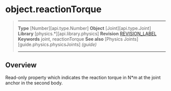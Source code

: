 # object.reactionTorque

> --------------------- ------------------------------------------------------------------------------------------
> __Type__              [Number][api.type.Number]
> __Object__            [Joint][api.type.Joint]
> __Library__           [physics.*][api.library.physics]
> __Revision__          [REVISION_LABEL](REVISION_URL)
> __Keywords__          joint, reactionTorque
> __See also__          [Physics Joints][guide.physics.physicsJoints] _(guide)_
> --------------------- ------------------------------------------------------------------------------------------

## Overview

Read-only property which indicates the reaction torque in N*m at the joint anchor in the second body.